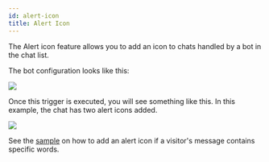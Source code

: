 ```yaml
---
id: alert-icon
title: Alert Icon
---
```


The Alert icon feature allows you to add an icon to chats handled by a bot in the chat list.

The bot configuration looks like this:

![](/img/bot/alert-icon.png)

Once this trigger is executed, you will see something like this. In this example, the chat has two alert icons added.

![](/img/bot/alert-icon-list.png)

See the [sample](bot/check-conditions.md) on how to add an alert icon if a visitor's message contains specific words.
